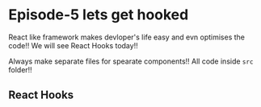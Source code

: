 # Episode-5 lets get hooked

React like framework makes devloper's life easy and evn optimises the code!!
We will see React Hooks today!!

Always make separate files for spearate components!! All code inside `src` folder!!

## React Hooks